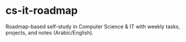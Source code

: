 # cs-it-roadmap
Roadmap-based self-study in Computer Science &amp; IT with weekly tasks, projects, and notes (Arabic/English).

